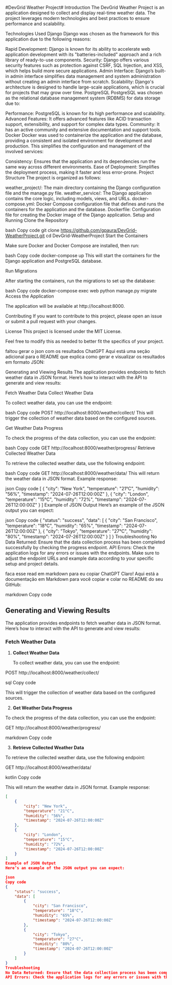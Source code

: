 #DevGrid Weather Project#
Introduction
The DevGrid Weather Project is an application designed to collect and display real-time weather data. The project leverages modern technologies and best practices to ensure performance and scalability.

Technologies Used
Django
Django was chosen as the framework for this application due to the following reasons:

Rapid Development: Django is known for its ability to accelerate web application development with its "batteries-included" approach and a rich library of ready-to-use components.
Security: Django offers various security features such as protection against CSRF, SQL Injection, and XSS, which helps build more secure applications.
Admin Interface: Django’s built-in admin interface simplifies data management and system administration without creating an admin interface from scratch.
Scalability: Django's architecture is designed to handle large-scale applications, which is crucial for projects that may grow over time.
PostgreSQL
PostgreSQL was chosen as the relational database management system (RDBMS) for data storage due to:

Performance: PostgreSQL is known for its high performance and scalability.
Advanced Features: It offers advanced features like ACID transaction support, extensibility, and support for complex data types.
Community: It has an active community and extensive documentation and support tools.
Docker
Docker was used to containerize the application and the database, providing a consistent and isolated environment for development and production. This simplifies the configuration and management of the involved services:

Consistency: Ensures that the application and its dependencies run the same way across different environments.
Ease of Deployment: Simplifies the deployment process, making it faster and less error-prone.
Project Structure
The project is organized as follows:

weather_project/: The main directory containing the Django configuration file and the manage.py file.
weather_service/: The Django application contains the core logic, including models, views, and URLs.
docker-compose.yml: Docker Compose configuration file that defines and runs the containers for the application and the database.
Dockerfile: Configuration file for creating the Docker image of the Django application.
Setup and Running
Clone the Repository

bash
Copy code
git clone https://github.com/gpaura/DevGrid-WeatherProject.git
cd DevGrid-WeatherProject
Start the Containers

Make sure Docker and Docker Compose are installed, then run:

bash
Copy code
docker-compose up
This will start the containers for the Django application and PostgreSQL database.

Run Migrations

After starting the containers, run the migrations to set up the database:

bash
Copy code
docker-compose exec web python manage.py migrate
Access the Application

The application will be available at http://localhost:8000.

Contributing
If you want to contribute to this project, please open an issue or submit a pull request with your changes.

License
This project is licensed under the MIT License.

Feel free to modify this as needed to better fit the specifics of your project.

faltou gerar o json com os resultados
ChatGPT
Aqui está uma seção adicional para o README que explica como gerar e visualizar os resultados em formato JSON:

Generating and Viewing Results
The application provides endpoints to fetch weather data in JSON format. Here’s how to interact with the API to generate and view results:

Fetch Weather Data
Collect Weather Data

To collect weather data, you can use the endpoint:

bash
Copy code
POST http://localhost:8000/weather/collect/
This will trigger the collection of weather data based on the configured sources.

Get Weather Data Progress

To check the progress of the data collection, you can use the endpoint:

bash
Copy code
GET http://localhost:8000/weather/progress/
Retrieve Collected Weather Data

To retrieve the collected weather data, use the following endpoint:

bash
Copy code
GET http://localhost:8000/weather/data/
This will return the weather data in JSON format. Example response:

json
Copy code
[
    {
        "city": "New York",
        "temperature": "21°C",
        "humidity": "56%",
        "timestamp": "2024-07-26T12:00:00Z"
    },
    {
        "city": "London",
        "temperature": "15°C",
        "humidity": "72%",
        "timestamp": "2024-07-26T12:00:00Z"
    }
]
Example of JSON Output
Here’s an example of the JSON output you can expect:

json
Copy code
{
    "status": "success",
    "data": [
        {
            "city": "San Francisco",
            "temperature": "18°C",
            "humidity": "65%",
            "timestamp": "2024-07-26T12:00:00Z"
        },
        {
            "city": "Tokyo",
            "temperature": "27°C",
            "humidity": "80%",
            "timestamp": "2024-07-26T12:00:00Z"
        }
    ]
}
Troubleshooting
No Data Returned: Ensure that the data collection process has been completed successfully by checking the progress endpoint.
API Errors: Check the application logs for any errors or issues with the endpoints.
Make sure to adjust the endpoint URLs and example data according to your specific setup and project details.

faca esse read em markdown para eu copiar 
ChatGPT
Claro! Aqui está a documentação em Markdown para você copiar e colar no README do seu GitHub:

markdown
Copy code
## Generating and Viewing Results

The application provides endpoints to fetch weather data in JSON format. Here’s how to interact with the API to generate and view results:

### Fetch Weather Data

1. **Collect Weather Data**

   To collect weather data, you can use the endpoint:

POST http://localhost:8000/weather/collect/

sql
Copy code

This will trigger the collection of weather data based on the configured sources.

2. **Get Weather Data Progress**

To check the progress of the data collection, you can use the endpoint:

GET http://localhost:8000/weather/progress/

markdown
Copy code

3. **Retrieve Collected Weather Data**

To retrieve the collected weather data, use the following endpoint:

GET http://localhost:8000/weather/data/

kotlin
Copy code

This will return the weather data in JSON format. Example response:

```json
[
    {
        "city": "New York",
        "temperature": "21°C",
        "humidity": "56%",
        "timestamp": "2024-07-26T12:00:00Z"
    },
    {
        "city": "London",
        "temperature": "15°C",
        "humidity": "72%",
        "timestamp": "2024-07-26T12:00:00Z"
    }
]
Example of JSON Output
Here’s an example of the JSON output you can expect:

json
Copy code
{
    "status": "success",
    "data": [
        {
            "city": "San Francisco",
            "temperature": "18°C",
            "humidity": "65%",
            "timestamp": "2024-07-26T12:00:00Z"
        },
        {
            "city": "Tokyo",
            "temperature": "27°C",
            "humidity": "80%",
            "timestamp": "2024-07-26T12:00:00Z"
        }
    ]
}
Troubleshooting
No Data Returned: Ensure that the data collection process has been completed successfully by checking the progress endpoint.
API Errors: Check the application logs for any errors or issues with the endpoints.
